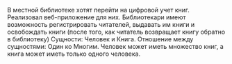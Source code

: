В местной библиотеке хотят перейти на цифровой учет книг. 
Реализовал веб-приложение для них. 
Библиотекари имеют возможность регистрировать читателей, выдавать им книги и освобождать книги (после того, как читатель возвращает книгу обратно в библиотеку)
Сущности: Человек и Книга.
Отношение между сущностями: Один ко Многим. Человек может иметь множество книг, а книга может иметь только одного человека.
